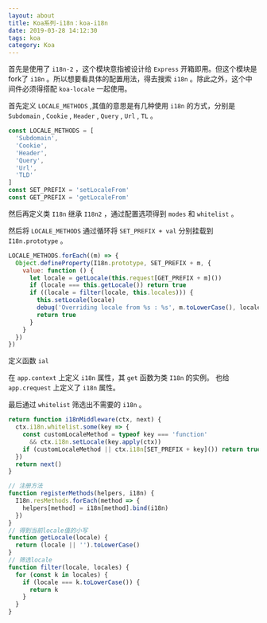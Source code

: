 ```yaml
---
layout: about
title: Koa系列-i18n：koa-i18n
date: 2019-03-28 14:12:30
tags: koa
category: Koa
---
```


首先是使用了 `i18n-2` ，这个模块意指被设计给 `Express` 开箱即用。但这个模块是fork了 `i18n` 。所以想要看具体的配置用法，得去搜索 `i18n` 。除此之外，这个中间件必须得搭配 `koa-locale` 一起使用。

首先定义 `LOCALE_METHODS` ,其值的意思是有几种使用 `i18n` 的方式，分别是 `Subdomain` , `Cookie` , `Header` , `Query` , `Url` , `TL` 。

```javascript
const LOCALE_METHODS = [
  'Subdomain',
  'Cookie',
  'Header',
  'Query',
  'Url',
  'TLD'
]
const SET_PREFIX = 'setLocaleFrom'
const GET_PREFIX = 'getLocaleFrom'
```

然后再定义类 `I18n` 继承 `I18n2` ，通过配置选项得到 `modes` 和 `whitelist` 。

<!-- more -->

然后将 `LOCALE_METHODS` 通过循环将 `SET_PREFIX + val` 分别挂载到 `I18n.prototype` 。

```javascript
LOCALE_METHODS.forEach((m) => {
  Object.defineProperty(I18n.prototype, SET_PREFIX + m, {
    value: function () {
      let locale = getLocale(this.request[GET_PREFIX + m]())
      if (locale === this.getLocale()) return true
      if ((locale = filter(locale, this.locales))) {
        this.setLocale(locale)
        debug('Overriding locale from %s : %s', m.toLowerCase(), locale)
        return true
      }
    }
  })
})
```

定义函数 `ial`

在 `app.context` 上定义 `i18n` 属性，其 `get` 函数为类 `I18n` 的实例。
也给 `app.crequest` 上定义了 `i18n` 属性。

最后通过 `whitelist` 筛选出不需要的 `i18n` 。

```javascript
return function i18nMiddleware(ctx, next) {
  ctx.i18n.whitelist.some(key => {
    const customLocaleMethod = typeof key === 'function'
      && ctx.i18n.setLocale(key.apply(ctx))
    if (customLocaleMethod || ctx.i18n[SET_PREFIX + key]()) return true
  })
  return next()
}
```


```javascript
// 注册方法
function registerMethods(helpers, i18n) {
  I18n.resMethods.forEach(method => {
    helpers[method] = i18n[method].bind(i18n)
  })
}
// 得到当前locale值的小写
function getLocale(locale) {
  return (locale || '').toLowerCase()
}
// 筛选locale
function filter(locale, locales) {
  for (const k in locales) {
    if (locale === k.toLowerCase()) {
      return k
    }
  }
}

```